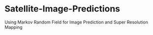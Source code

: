 # Satellite-Image-Predictions
Using Markov Random Field for Image Prediction and Super Resolution Mapping
